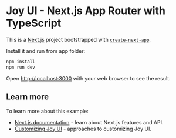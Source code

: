 # Joy UI - Next.js App Router with TypeScript

This is a [Next.js](https://nextjs.org/) project bootstrapped with [`create-next-app`](https://github.com/vercel/next.js/tree/HEAD/packages/create-next-app).

Install it and run from app folder:
```bash
npm install
npm run dev
```

Open [http://localhost:3000](http://localhost:3000) with your web browser to see the result.

## Learn more

To learn more about this example:

- [Next.js documentation](https://nextjs.org/docs) - learn about Next.js features and API.
- [Customizing Joy UI](https://mui.com/joy-ui/customization/approaches/) - approaches to customizing Joy UI.